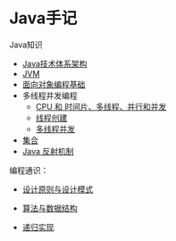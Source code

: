 # Java手记

Java知识

- [Java技术体系架构](01java_structure.md)
- [JVM](jvm.md)
- [面向对象编程基础](03java_oo_concept.md)
- 多线程并发编程
  - [CPU 和 时间片、多线程、并行和并发](java_thread_cpu.md)
  - [线程创建](java_thread_create.md)
  - [多线程并发](java_thread_safe.md)
- [集合](java_collection.md)
- [Java 反射机制](java_reflection.md)

编程通识：

- [设计原则与设计模式](java_design_pattern.md)

- [算法与数据结构](data_structure.md)

- [递归实现](java_recursion.md)


